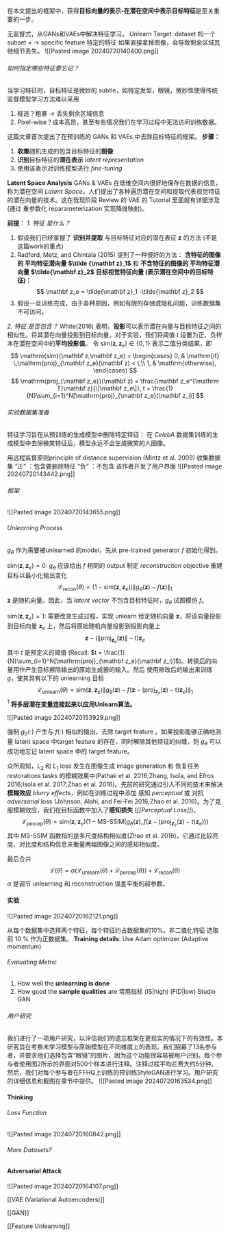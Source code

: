 在本文提出的框架中，获得**目标向量的表示-在潜在空间中表示目标特征**是至关重要的一步。

无监督式，从GANs和VAEs中解决特征学习。
Unlearn Target: dataset 的一个subset $\times$  $\longrightarrow$  specific feature 特定的特征
如果直接拿掉图像，会导致剩余区域其他细节丢失。
![[Pasted image 20240720140400.png]]
###### 如何指定哪些特征要忘记？
当学习特征时，目标特征是微妙的 subtle，如特定发型，眼镜，微妙性使得传统监督模型学习方法难以采用

1. 框选？粗暴 $\longrightarrow$ 丢失剩余区域信息
2. Pixel-wise？成本高昂，甚至有些情况我们在学习过程中无法访问训练数据。

这篇文章首次提出了在预训练的 GANs 和 VAEs 中去除目标特征的框架。
**步骤：**
1. **收集**随机生成的包含目标特征的**图像**
2. **识别**目标特征的**潜在表示** *latent representation*
3. 使用该表示对训练模型进行 *fine-tuning*

**Latent Space Analysis**
GANs & VAEs 在低维空间内很好地保存在数据的信息，称为潜在空间 *Latent Space*。人们提出了各种遍历潜在空间和提取代表视觉特征的潜在向量的技术。这在我现阶段 Review 的 VAE 的 Tutorial 里面就有详细涉及 (通过 重参数化 reparameterization 实现降维映射)。

**前提**： 
*1. 特征 是什么？*
1. 假设我们已经掌握了 **识别并提取** 与目标特征对应的潜在表征 $\mathbf z$ 的方法 (不是这篇work的重点)
2. Radford, Metz, and Chintala (2015) 提到了一种很好的方法：
	**含特征的图像的 平均特征潜向量 $\tilde {\mathbf z}_1$** 和 **不含特征的图像的 平均特征潜向量 $\tilde{\mathbf z}_2$**
	**目标视觉特征向量 (表示潜在空间中的目标特征)：**
	$$
	\mathbf z_e = \tilde{\mathbf z}_1 -\tilde{\mathbf z}_2
	$$
3. 假设一旦训练完成，由于各种原因，例如有限的存储或隐私问题，训练数据集不可访问。

*2. 特征 是否包含？*
White(2016) 表明，**投影**可以表示潜在向量与目标特征之间的相似性。将其潜在向量投影到目标向量。对于实验，我们将阈值 $t$ 设置为正、负样本在潜在空间中的**平均投影值**。
令 $\mathrm{sim}(\mathbf z, \mathbf z_e)\in\{0,1\}$ 表示二值分类结果，即
$$
\mathrm{sim}(\mathbf z,\mathbf z_e) = 
\begin{cases}
0, & \mathrm{if} \,\mathrm{proj}_{\mathbf z_e}(\mathbf z) < t,\\
1, & \mathrm{otherwise},
\end{cases}
$$
$$
\mathrm{proj_{\mathbf z_e}}(\mathbf z) = \frac{\mathbf z_e^{\mathrm T}\mathbf z}{\|\mathbf z_e\|}, t = \frac{1}{N}\sum_{i=1}^N[\mathrm{proj}_{\mathbf z_e}(\mathbf z_i)]
$$

###### 实验数据集准备
特征学习旨在从预训练的生成模型中删除特定特征：
	在 *CelebA* 数据集训练的生成模型中去除微笑特征后，模型永远不会生成微笑的人图像。

用远程监督原则principle of distance supervision (Mintz et al. 2009) 收集数据集
	“正” ：包含要删除特征
	”负“ ：不包含
该作者开发了用户界面
![[Pasted image 20240720143442.png]]
###### 框架
![[Pasted image 20240720143655.png]]

###### Unlearning Process
$g_\theta$ 作为需要被unlearned 的model，先从 pre-trained generator $f$ 初始化得到。

$\mathrm{sim}(\mathbf z,\mathbf z_e) = 0$: $g_{\theta}$ 应该给出 $f$ 相同的 output
	制定 *reconstruction* objective 重建目标以最小化输出变化
	$$
	\mathcal L_{\mathrm{recon}} (\theta) = (1-\mathrm{sim}(\mathbf z,\mathbf z_e))\|g_{\theta} (\mathbf z) - f(\mathbf z)\|_1
	$$
	$\mathbf z$ 是随机向量。因此，当 *latent vector* 不包含目标特征时，$g_{\theta}$ 试图模仿 $f$。

$\mathrm{sim}(\mathbf z,\mathbf z_e)=1$: 需要改变生成过程，实现 unlearn
	给定随机向量 $\mathbf z$，将该向量投影到目标向量 $\mathbf z_e$ 上，然后将原始随机向量投影到投影向量上
	$$
	\mathbf z-(\|\mathrm {proj}_{\mathbf z_e} (\mathbf z)\|-t)\mathbf z_e
	$$
	其中 $t$ 是预定义的阈值 (Recall: $t = \frac{1}{N}\sum_{i=1}^N[\mathrm{proj}_{\mathbf z_e}(\mathbf z_i)]$)。转换后的向量用作产生目标擦除输出的原始生成器的输入。然后
	使用修改后的输出来训练 $g$，使其具有以下的 unlearning 目标
	$$
	\mathcal L_{\mathrm{unlearn}}(\theta) = \mathrm{sim} (\mathbf z,\mathbf z_e) \|g_{\theta}(\mathbf z) - f(\mathbf z-(\mathrm{proj_{\mathbf z_e}(\mathbf z)-t})\mathbf z_e) \|_1
	$$
$^1$ **将多层潜在变量连接起来以应用Unlearn算法。**

![[Pasted image 20240720153929.png]]

强制 $g_{\theta}(\cdot)$ 产生与 $f(\cdot)$ 相似的输出，去除 target feature 。如果投影能够正确地测量 latent space 中target feature 的存在，同时解除其他特征的纠缠，则 $g_{\theta}$ 可以成功地忘记 latent space 中的 target feature。

众所周知，$L_2$ 和 $L_1$ loss 发生在图像生成 image generation 和 恢复任务 restorations tasks 的模糊效果中(Pathak et al. 2016;Zhang, Isola, and Efros 2016;Isola et al. 2017;Zhao et al. 2016)。先前的研究通过引入不同的技术来解决 **模糊效应** *blurry effects*，例如在训练过程中添加 感知 *perceptual* 或 对抗 *adversarial* loss (Johnson, Alahi, and Fei-Fei 2016;Zhao et al. 2016)。为了克服模糊效应，我们在目标函数中加入了**感知损失** (*[[Perceptual Loss]]*)。
$$
\mathcal L_{\mathrm{percep}}(\theta) = \mathrm{sim} (\mathbf z,\mathbf z_e) (1-\text{MS-SSIM} (g_{\theta}(\mathbf z),f(\mathbf z - (\mathrm{proj}_{\mathbf z_e}(\mathbf z) -t)\mathbf z_e)))
$$
其中 MS-SSIM 函数指的是多尺度结构相似度(Zhao et al. 2016)，它通过比较亮度、对比度和结构信息来衡量两幅图像之间的感知相似度。

最后合并
$$
\mathcal L(\theta) = \alpha (\mathcal L_{\mathrm{unlearn}}(\theta) + \mathcal L_{\mathrm{percep}}(\theta)) + \mathcal L_{\mathrm{recon}}(\theta)
$$
$\alpha$ 是调节 unlearning 和 reconstruction 误差平衡的超参数。


#### 实验
![[Pasted image 20240720162121.png]]

从每个数据集中选择两个特征，每个特征约占数据集的10%。非二值化特征 选取 前 10 % 作为正数据集。
**Training details**: Use Adam optimizer (Adaptive momentum)
###### Evaluating Metric
1. How well the **unlearning is done**
2. How good the **sample qualities** are 常用指标 (IS|high) (FID|low) Studio GAN
 
###### 用户研究
我们进行了一项用户研究，以评估我们的遗忘框架在更现实的情况下的有效性。本研究旨在考察未学习模型与原始模型在不同维度上的表现。我们招募了13名参与者，并要求他们选择包含“眼镜”的图片，因为这个功能很容易被用户识别。每个参与者使用图2所示的界面对500个样本进行注释。注释过程平均花费大约5分钟。然后，我们对每个参与者在FFHQ上训练的预训练StyleGAN进行学习。用户研究的详细信息和截图在章节中提供。
![[Pasted image 20240720163534.png]]

#### Thinking
###### Loss Function
![[Pasted image 20240720160842.png]]
###### More Datasets?

####  Adversarial Attack
![[Pasted image 20240720164107.png]]


[[VAE (Variational Autoencoders)]]

[[GAN]]

[[Feature Unlearning]]

